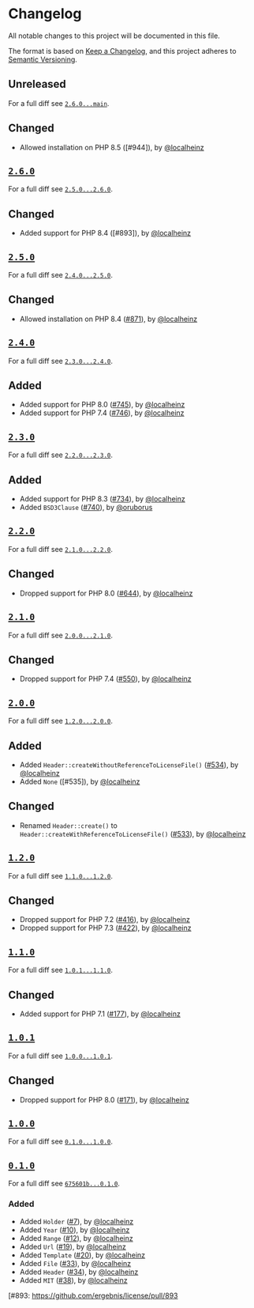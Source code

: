 # Changelog

All notable changes to this project will be documented in this file.

The format is based on [Keep a Changelog](https://keepachangelog.com/en/1.0.0/), and this project adheres to [Semantic Versioning](https://semver.org/spec/v2.0.0.html).

## Unreleased

For a full diff see [`2.6.0...main`][2.6.0...main].

## Changed

- Allowed installation on PHP 8.5 ([#944]), by [@localheinz]

## [`2.6.0`][2.6.0]

For a full diff see [`2.5.0...2.6.0`][2.5.0...2.6.0].

## Changed

- Added support for PHP 8.4 ([#893]), by [@localheinz]

## [`2.5.0`][2.5.0]

For a full diff see [`2.4.0...2.5.0`][2.4.0...2.5.0].

## Changed

- Allowed installation on PHP 8.4 ([#871]), by [@localheinz]

## [`2.4.0`][2.4.0]

For a full diff see [`2.3.0...2.4.0`][2.3.0...2.4.0].

## Added

- Added support for PHP 8.0 ([#745]), by [@localheinz]
- Added support for PHP 7.4 ([#746]), by [@localheinz]

## [`2.3.0`][2.3.0]

For a full diff see [`2.2.0...2.3.0`][2.2.0...2.3.0].

## Added

- Added support for PHP 8.3 ([#734]), by [@localheinz]
- Added `BSD3Clause` ([#740]), by [@oruborus]

## [`2.2.0`][2.2.0]

For a full diff see [`2.1.0...2.2.0`][2.1.0...2.2.0].

## Changed

- Dropped support for PHP 8.0 ([#644]), by [@localheinz]

## [`2.1.0`][2.1.0]

For a full diff see [`2.0.0...2.1.0`][2.0.0...2.1.0].

## Changed

- Dropped support for PHP 7.4 ([#550]), by [@localheinz]

## [`2.0.0`][2.0.0]

For a full diff see [`1.2.0...2.0.0`][1.2.0...2.0.0].

## Added

- Added `Header::createWithoutReferenceToLicenseFile()` ([#534]), by [@localheinz]
- Added `None` ([#535]), by [@localheinz]

## Changed

- Renamed `Header::create()` to `Header::createWithReferenceToLicenseFile()` ([#533]), by [@localheinz]

## [`1.2.0`][1.2.0]

For a full diff see [`1.1.0...1.2.0`][1.1.0...1.2.0].

## Changed

- Dropped support for PHP 7.2 ([#416]), by [@localheinz]
- Dropped support for PHP 7.3 ([#422]), by [@localheinz]

## [`1.1.0`][1.1.0]

For a full diff see [`1.0.1...1.1.0`][1.0.1...1.1.0].

## Changed

- Added support for PHP 7.1 ([#177]), by [@localheinz]

## [`1.0.1`][1.0.1]

For a full diff see [`1.0.0...1.0.1`][1.0.0...1.0.1].

## Changed

- Dropped support for PHP 8.0 ([#171]), by [@localheinz]

## [`1.0.0`][1.0.0]

For a full diff see [`0.1.0...1.0.0`][0.1.0...1.0.0].

## [`0.1.0`][0.1.0]

For a full diff see [`675601b...0.1.0`][675601b...0.1.0].

### Added

- Added `Holder` ([#7]), by [@localheinz]
- Added `Year` ([#10]), by [@localheinz]
- Added `Range` ([#12]), by [@localheinz]
- Added `Url` ([#19]), by [@localheinz]
- Added `Template` ([#20]), by [@localheinz]
- Added `File` ([#33]), by [@localheinz]
- Added `Header` ([#34]), by [@localheinz]
- Added `MIT` ([#38]), by [@localheinz]

[0.1.0]: https://github.com/ergebnis/license/releases/tag/0.1.0
[1.0.0]: https://github.com/ergebnis/license/releases/tag/1.0.0
[1.0.1]: https://github.com/ergebnis/license/releases/tag/1.0.1
[1.1.0]: https://github.com/ergebnis/license/releases/tag/1.1.0
[1.2.0]: https://github.com/ergebnis/license/releases/tag/1.2.0
[2.0.0]: https://github.com/ergebnis/license/releases/tag/2.0.0
[2.1.0]: https://github.com/ergebnis/license/releases/tag/2.1.0
[2.2.0]: https://github.com/ergebnis/license/releases/tag/2.2.0
[2.3.0]: https://github.com/ergebnis/license/releases/tag/2.3.0
[2.4.0]: https://github.com/ergebnis/license/releases/tag/2.4.0
[2.5.0]: https://github.com/ergebnis/license/releases/tag/2.5.0
[2.6.0]: https://github.com/ergebnis/license/releases/tag/2.6.0

[675601b...0.1.0]: https://github.com/ergebnis/license/compare/675601b...0.1.0
[0.1.0...1.0.0]: https://github.com/ergebnis/license/compare/0.1.0...1.0.0
[1.0.0...1.0.1]: https://github.com/ergebnis/license/compare/1.0.0...1.0.1
[1.0.1...1.1.0]: https://github.com/ergebnis/license/compare/1.0.1...1.1.0
[1.1.0...1.2.0]: https://github.com/ergebnis/license/compare/1.1.0...1.2.0
[1.2.0...2.0.0]: https://github.com/ergebnis/license/compare/1.2.0...2.0.0
[2.0.0...2.1.0]: https://github.com/ergebnis/license/compare/2.0.0...2.1.0
[2.1.0...2.2.0]: https://github.com/ergebnis/license/compare/2.1.0...2.2.0
[2.2.0...2.3.0]: https://github.com/ergebnis/license/compare/2.2.0...2.3.0
[2.3.0...2.4.0]: https://github.com/ergebnis/license/compare/2.3.0...2.4.0
[2.4.0...2.5.0]: https://github.com/ergebnis/license/compare/2.4.0...2.5.0
[2.5.0...2.6.0]: https://github.com/ergebnis/license/compare/2.5.0...2.6.0
[2.6.0...main]: https://github.com/ergebnis/license/compare/2.6.0...main

[#7]: https://github.com/ergebnis/license/pull/7
[#10]: https://github.com/ergebnis/license/pull/10
[#12]: https://github.com/ergebnis/license/pull/12
[#19]: https://github.com/ergebnis/license/pull/19
[#20]: https://github.com/ergebnis/license/pull/20
[#33]: https://github.com/ergebnis/license/pull/33
[#34]: https://github.com/ergebnis/license/pull/34
[#38]: https://github.com/ergebnis/license/pull/38
[#171]: https://github.com/ergebnis/license/pull/171
[#177]: https://github.com/ergebnis/license/pull/177
[#416]: https://github.com/ergebnis/license/pull/416
[#422]: https://github.com/ergebnis/license/pull/422
[#533]: https://github.com/ergebnis/license/pull/533
[#534]: https://github.com/ergebnis/license/pull/534
[#550]: https://github.com/ergebnis/license/pull/550
[#644]: https://github.com/ergebnis/license/pull/644
[#734]: https://github.com/ergebnis/license/pull/734
[#740]: https://github.com/ergebnis/license/pull/740
[#745]: https://github.com/ergebnis/license/pull/745
[#746]: https://github.com/ergebnis/license/pull/746
[#871]: https://github.com/ergebnis/license/pull/871
[#893: https://github.com/ergebnis/license/pull/893

[@localheinz]: https://github.com/localheinz
[@oruborus]: https://github.com/oruborus

